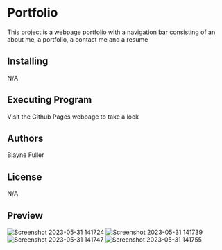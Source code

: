 # Portfolio
This project is a webpage portfolio with a navigation bar consisting of an about me, a portfolio, a contact me and a resume

## Installing
N/A

## Executing Program
Visit the Github Pages webpage to take a look

## Authors
Blayne Fuller

## License
N/A

## Preview
![Screenshot 2023-05-31 141724](https://github.com/blayne-04/PortfolioV2/assets/107909315/da0aab41-c030-4483-b478-3a8097180629)
![Screenshot 2023-05-31 141739](https://github.com/blayne-04/PortfolioV2/assets/107909315/b6c1c54d-3204-40b5-ab95-4739207f486e)
![Screenshot 2023-05-31 141747](https://github.com/blayne-04/PortfolioV2/assets/107909315/773d8311-3e8e-4354-b555-47508e08ed8a)
![Screenshot 2023-05-31 141755](https://github.com/blayne-04/PortfolioV2/assets/107909315/bcac24b5-e447-453d-ae46-e9a9d7bd7a49)
